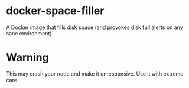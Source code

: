 # docker-space-filler
A Docker image that fills disk space (and provokes disk full alerts on
any sane environment)

# Warning #
This may crash your node and make it unresponsive. Use it with extreme
care.
